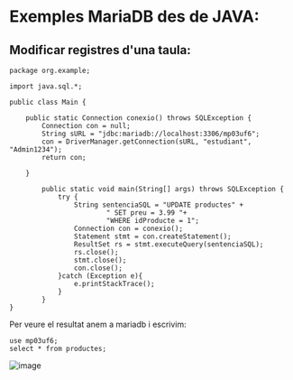 # Exemples MariaDB des de JAVA:

## Modificar registres d'una taula:

```
package org.example;

import java.sql.*;

public class Main {

    public static Connection conexio() throws SQLException {
        Connection con = null;
        String sURL = "jdbc:mariadb://localhost:3306/mp03uf6";
        con = DriverManager.getConnection(sURL, "estudiant", "Admin1234");
        return con;

    }

        public static void main(String[] args) throws SQLException {
            try {
                String sentenciaSQL = "UPDATE productes" +
                        " SET preu = 3.99 "+
                        "WHERE idProducte = 1";
                Connection con = conexio();
                Statement stmt = con.createStatement();
                ResultSet rs = stmt.executeQuery(sentenciaSQL);
                rs.close();
                stmt.close();
                con.close();
            }catch (Exception e){
                e.printStackTrace();
            }
        }
}

```

Per veure el resultat anem a mariadb i escrivim:

```
use mp03uf6;
select * from productes;
```

![image](https://user-images.githubusercontent.com/110727546/213881887-12e08f33-1b6d-4810-8b25-f9f2d8d73f2d.png)



